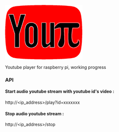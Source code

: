 <img src="https://github.com/Dofyx/YouPi/blob/main/webflask/templates/youpi.png" style="width: 50%; height: 50%"/>

Youtube player for raspberry pi, working progress


### API

#### Start audio youtube stream with youtube id's video :
http://<ip_address>/play?id=xxxxxxx


#### Stop audio youtube stream :
http://<ip_address>/stop
